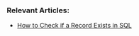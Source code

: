 ### Relevant Articles:
- [How to Check if a Record Exists in SQL](https://www.baeldung.com/sql/record-check-existence)
